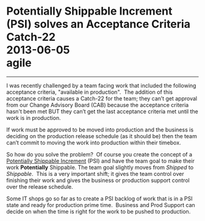 # Potentially Shippable Increment (PSI) solves an Acceptance Criteria Catch-22<br>2013-06-05<br>agile<br>
---
I was recently challenged by a team facing work that included the following acceptance criteria, "available in production".  The addition of this acceptance criteria causes a Catch-22 for the team; they can’t get approval from our Change Advisory Board (CAB) because the acceptance criteria hasn't been met BUT they can’t get the last acceptance criteria met until the work is in production.  
  
If work must be approved to be moved into production and the business is deciding on the production release schedule (as it should be) then the team can’t commit to moving the work into production within their timebox.  
  
So how do you solve the problem?  Of course you create the concept of a [Potentially Shippable Increment](http://www.scaledagileframework.com/psi-release/) (PSI) and have the team goal to make their work **Potentially** Shippable. The team goal slightly moves from _Shipped_ to _Shippable_.   This is a very important shift; it gives the team control over finishing their work and gives the business or production support control over the release schedule.  
  
Some IT shops go so far as to create a PSI backlog of work that is in a PSI state and ready for production prime time.  Business and Prod Support can decide on when the time is right for the work to be pushed to production.
